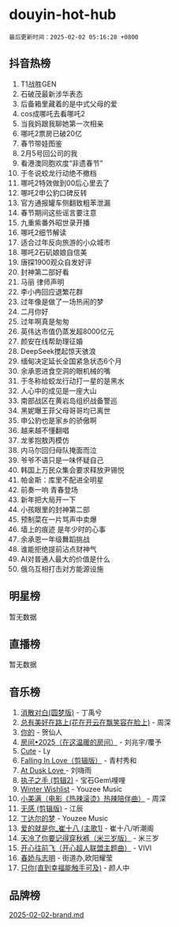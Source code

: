 # douyin-hot-hub

`最后更新时间：2025-02-02 05:16:28 +0800`

## 抖音热榜

1. T1战胜GEN
1. 石破茂最新涉华表态
1. 后备箱里藏着的是中式父母的爱
1. cos成哪吒去看哪吒2
1. 当我妈跟我聊她第一次相亲
1. 哪吒2票房已破20亿
1. 春节带娃图鉴
1. 2月5号回公司的我
1. 看港澳同胞欢度“非遗春节”
1. 于冬说蛟龙行动绝不撤档
1. 哪吒2特效做到00后心里去了
1. 哪吒2申公豹口碑反转
1. 官方通报罐车侧翻致粗苯泄漏
1. 春节期间这些谣言要注意
1. 九重紫番外昭世录开播
1. 哪吒2细节解读
1. 适合过年反向旅游的小众城市
1. 哪吒2石矶娘娘自信美
1. 唐探1900观众自发好评
1. 封神第二部好看
1. 马丽 律师声明
1. 李小冉回应退繁花群
1. 过年像是做了一场热闹的梦
1. 二月你好
1. 过年啊真是匆匆
1. 英伟达市值仍蒸发超8000亿元
1. 颜安在线帮助理征婚
1. DeepSeek搅起惊天骇浪
1. 缅甸决定延长全国紧急状态6个月
1. 余承恩进食空洞的眼机械的嘴
1. 于冬称给蛟龙行动打一星的是黑水
1. 人心中的成见是一座大山
1. 南部战区在黄岩岛组织战备警巡
1. 黑妮曝王菲父母哥哥均已离世
1. 申公豹也是家乡的骄傲啊
1. 越来越不懂翻唱
1. 龙爹抱敖丙模仿
1. 内马尔回归母队掩面而泣
1. 爷爷不语只是一味怀疑自己
1. 韩国上万民众集会要求释放尹锡悦
1. 帕金斯：库里不配进全明星
1. 前奏一响 青春登场
1. 新年把大局开一下
1. 小孩眼里的封神第二部
1. 预制菜在一片骂声中卖爆
1. 墙上的痕迹 是年少时的心事
1. 余承恩一年级舞蹈挑战
1. 谁能拒绝提前沾点财神气
1. AI对普通人最大的价值是什么
1. 俄乌互相打击对方能源设施

## 明星榜

暂无数据

## 直播榜

暂无数据

## 音乐榜

1. [消散对白(圆梦版)](https://sf5-hl-cdn-tos.douyinstatic.com/obj/tos-cn-ve-2774/og4jB5I5IizzoZVAAAzWgBMAsMDWoArfwBOiFs) - 丁禹兮
1. [总有美好在路上(花在开云在飘笑容在脸上)](https://sf3-cdn-tos.douyinstatic.com/obj/tos-cn-ve-2774/oU5u7NwtfBIvaNhoQBszOvAlRiAoiWAVVyBMq4) - 周深
1. [你的](https://sf3-cdn-tos.douyinstatic.com/obj/tos-cn-ve-2774/oYuIeKf42jB7sEV6B2upMdpYAgfrQWj0FeRegh) - 贺仙人
1. [房间•2025（在这温暖的房间）](https://sf5-hl-cdn-tos.douyinstatic.com/obj/tos-cn-ve-2774/oMzJcnT8BgIetASeBfwfEeBQVNfACiCifhfZP7g) - 刘兆宇/覆予
1. [Cute](https://sf5-hl-cdn-tos.douyinstatic.com/obj/tos-cn-ve-2774/o4IbIzHWKAAB4wsS5qMBRiiAlEBGTpQRNfFvuo) - Ly
1. [Falling In Love（剪辑版）](https://sf5-hl-cdn-tos.douyinstatic.com/obj/tos-cn-ve-2774/o8ajpA8zzgBPahbBIO8AcKGBLJezFCRd1wfP9f) - 青村秀和
1. [ At Dusk  Love ](https://sf5-hl-cdn-tos.douyinstatic.com/obj/tos-cn-ve-2774/o8CrpCf5CaYgI4ZrtQgMQAFEfuGqNnRSDQAPBc) - 刘嗨雨
1. [执子之手 (剪辑2)](https://sf3-cdn-tos.douyinstatic.com/obj/tos-cn-ve-2774/oUoZLQjCc31XzqsBnBQUNgeKtYPBcgbFDwtfcu) - 宝石Gem\哩哩
1. [Winter Wishlist](https://sf5-hl-cdn-tos.douyinstatic.com/obj/tos-cn-ve-2774/oIIgUOeamCFCVAzxN6MFRLIBlLGpUqQxeeHrLE) - Youzee Music
1. [小美满（电影《热辣滚烫》热辣陪伴曲）](https://sf3-cdn-tos.douyinstatic.com/obj/tos-cn-ve-2774/o0GAn2lSgfZIDUgtevCGDQYnFg4CwnrBaxbTZL) - 周深
1. [无感 (剪辑版)](https://sf5-hl-cdn-tos.douyinstatic.com/obj/tos-cn-ve-2774/o0eIsUzJBDlQaQFC5OFlgbMEZC1TFYBftOBn6p) - 江辰
1. [丁达尔的梦](https://sf5-hl-cdn-tos.douyinstatic.com/obj/tos-cn-ve-2774/oMU3WirUZBVQkAC9ccG5P2IQirziZM2RTInUY) - Youzee Music
1. [爱的就是你_崔十八 (主歌1)](https://sf5-hl-cdn-tos.douyinstatic.com/obj/tos-cn-ve-2774/oI5BO5DhFZ6UTcNCnZaOCBLtZ7WIMQGfgnXf5E) - 崔十八/听潮阁
1. [天冷了你要记得穿秋裤（米三岁版）](https://sf5-hl-cdn-tos.douyinstatic.com/obj/tos-cn-ve-2774/oQlIwVIDWiZ6BQilAorS7MA0AgCkQDvcZAdm1) - 米三岁
1. [开心往前飞（开心超人联盟主题曲）](https://sf5-hl-cdn-tos.douyinstatic.com/obj/tos-cn-ve-2774/9d8fb7c82cf1421fb93a9fe925275e0a) - VIVI
1. [春娇与志明](https://sf5-hl-cdn-tos.douyinstatic.com/obj/tos-cn-ve-2774/e530d8fceb7044b39707d7f9ff54add1) - 街道办,欧阳耀莹
1. [只你(直到幸福能触手可及)](https://sf5-hl-cdn-tos.douyinstatic.com/obj/tos-cn-ve-2774/o0lBkRDzFTeaVSUz3ZZSCBVtZ5DIMQGfgmEAuE) - 颜人中

## 品牌榜

[2025-02-02-brand.md](2025-02-02-brand.md)
